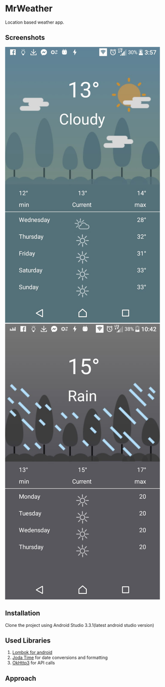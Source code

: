 # MrWeather

Location based weather app. 

## Screenshots
![alt text](https://github.com/MMolieleng/MrWeather/blob/master/cloudy.jpeg) 
![alt text](https://github.com/MMolieleng/MrWeather/blob/master/rainy.jpeg) 

## Installation

Clone the project using Android Studio 3.3.1(latest android studio version)


## Used Libraries
1. [Lombok for android](https://projectlombok.org/setup/android)
2. [Joda Time](https://github.com/dlew/joda-time-android) for date conversions and formatting
3. [OkHttp3](https://github.com/square/okhttp) for API calls


## Approach


